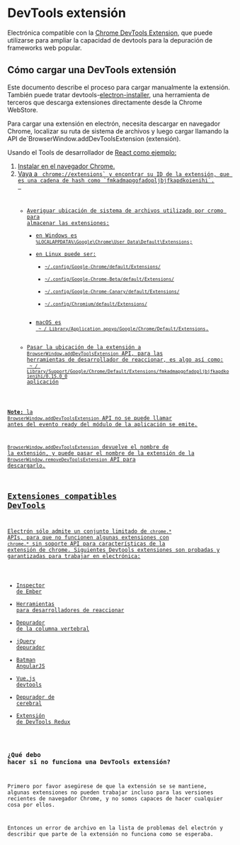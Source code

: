 # DevTools extensión

Electrónica compatible con la [Chrome DevTools Extension](https://developer.chrome.com/extensions/devtools), que puede utilizarse para ampliar la capacidad de devtools para la depuración de frameworks web popular.

## Cómo cargar una DevTools extensión

Este documento describe el proceso para cargar manualmente la extensión. También puede tratar devtools-[electron-installer](https://github.com/GPMDP/electron-devtools-installer), una herramienta de terceros que descarga extensiones directamente desde la Chrome WebStore.

Para cargar una extensión en electrón, necesita descargar en navegador Chrome, localizar su ruta de sistema de archivos y luego cargar llamando la</code> API de`BrowserWindow.addDevToolsExtension (extensión).</p>

<p>Usando el Tools</a> de desarrollador de <a href="https://chrome.google.com/webstore/detail/react-developer-tools/fmkadmapgofadopljbjfkapdkoienihi">React como ejemplo:</p>

<ol>
<li>Instalar en el navegador Chrome.</li>
<li>Vaya a <code> chrome://extensions` y encontrar su ID de la extensión, que es una cadena de hash como `fmkadmapgofadopljbjfkapdkoienihi`.</li> 

* Averiguar ubicación de sistema de archivos utilizado por cromo para almacenar las extensiones: 
    * en Windows es `%LOCALAPPDATA%\Google\Chrome\User Data\Default\Extensions`;
    * en Linux puede ser: 
        * `~/.config/Google-Chrome/default/Extensions/`
        * `~/.config/Google-Chrome-Beta/default/Extensions/`
        * `~/.config/Google-Chrome-Canary/default/Extensions/`
        * `~/.config/Chromium/default/Extensions/`
    * macOS es ` ~ / Library/Application apoyo/Google/Chrome/Default/Extensions`.
* Pasar la ubicación de la extensión a `BrowserWindow.addDevToolsExtension` API, para las herramientas de desarrollador de reaccionar, es algo así como: ` ~ / Library/Support/Google/Chrome/Default/Extensions/fmkadmapgofadopljbjfkapdkoienihi/0.15.0_0` aplicación</ol> 

**Note:** la `BrowserWindow.addDevToolsExtension` API no se puede llamar antes del evento ready del módulo de la aplicación se emite.

`BrowserWindow.addDevToolsExtension` devuelve el nombre de la extensión, y puede pasar el nombre de la extensión de la `BrowserWindow.removeDevToolsExtension` API para descargarlo.

## Extensiones compatibles DevTools

Electrón sólo admite un conjunto limitado de `chrome.*` APIs, para que no funcionen algunas extensiones con `chrome.*` sin soporte API para características de la extensión de chrome. Siguientes Devtools extensiones son probadas y garantizadas para trabajar en electrónica:

* [Inspector de Ember](https://chrome.google.com/webstore/detail/ember-inspector/bmdblncegkenkacieihfhpjfppoconhi)
* [Herramientas para desarrolladores de reaccionar](https://chrome.google.com/webstore/detail/react-developer-tools/fmkadmapgofadopljbjfkapdkoienihi)
* [Depurador de la columna vertebral](https://chrome.google.com/webstore/detail/backbone-debugger/bhljhndlimiafopmmhjlgfpnnchjjbhd)
* [jQuery depurador](https://chrome.google.com/webstore/detail/jquery-debugger/dbhhnnnpaeobfddmlalhnehgclcmjimi)
* [Batman AngularJS](https://chrome.google.com/webstore/detail/angularjs-batarang/ighdmehidhipcmcojjgiloacoafjmpfk)
* [Vue.js devtools](https://chrome.google.com/webstore/detail/vuejs-devtools/nhdogjmejiglipccpnnnanhbledajbpd)
* [Depurador de cerebral](http://www.cerebraljs.com/documentation/the_debugger)
* [Extensión de DevTools Redux](https://chrome.google.com/webstore/detail/redux-devtools/lmhkpmbekcpmknklioeibfkpmmfibljd)

### ¿Qué debo hacer si no funciona una DevTools extensión?

Primero por favor asegúrese de que la extensión se se mantiene, algunas extensiones no pueden trabajar incluso para las versiones recientes de navegador Chrome, y no somos capaces de hacer cualquier cosa por ellos.

Entonces un error de archivo en la lista de problemas del electrón y describir que parte de la extensión no funciona como se esperaba.